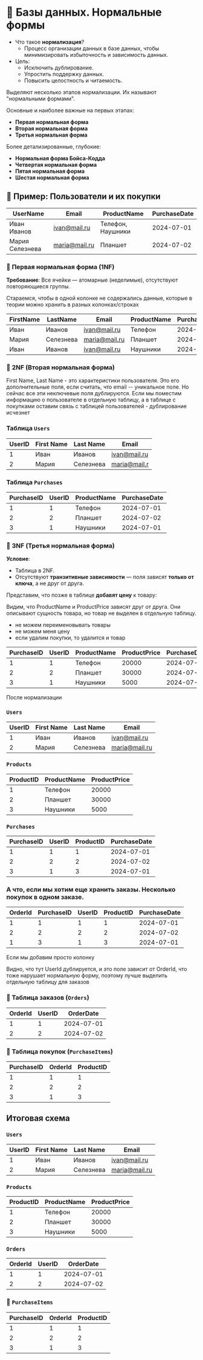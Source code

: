 # 🧩 Базы данных. Нормальные формы

- Что такое **нормализация**?
    - Процесс организации данных в базе данных, чтобы минимизировать избыточность и зависимость данных.
- Цель:
    - Исключить дублирование.
    - Упростить поддержку данных.
    - Повысить целостность и читаемость.

Выделяют несколько этапов нормализации. Их называют "нормальными формами". 

Основные и наиболее важные на первых этапах: 
- **Первая нормальная форма**
- **Вторая нормальная форма** 
- **Третья нормальная форма** 

Более детализированные, глубокие: 
- **Нормальная форма Бойса-Кодда**
- **Четвертая нормальная форма** 
- **Пятая нормальная форма** 
- **Шестая нормальная форма** 

## 🔨 Пример: Пользователи и их покупки

| UserName        | Email         | ProductName       | PurchaseDate |
| --------------- | ------------- | ----------------- | ------------ |
| Иван Иванов     | ivan@mail.ru  | Телефон, Наушники | 2024-07-01   |
| Мария Селезнева | maria@mail.ru | Планшет           | 2024-07-02   |
### 🔹 **Первая нормальная форма (1NF)**

**Требование**: Все ячейки — атомарные (неделимые), отсутствуют повторяющиеся группы.

Стараемся, чтобы в одной колонке не содержались данные, которые в теории можно хранить в разных колонках/строках

| FirstName | LastName  | Email         | ProductName | PurchaseDate |
| --------- | --------- | ------------- | ----------- | ------------ |
| Иван      | Иванов    | ivan@mail.ru  | Телефон     | 2024-07-01   |
| Мария     | Селезнева | maria@mail.ru | Планшет     | 2024-07-02   |
| Иван      | Иванов    | ivan@mail.ru  | Наушники    | 2024-07-01   |

### 🔸 **2NF (Вторая нормальная форма)**

First Name, Last Name  - это характеристики пользователя. Это его дополнительные поля, если считать, что email -- уникальное поле. Но сейчас все эти неключевые поля дублируются. Если мы поместим информацию о пользователе в отдельную таблицу, а в таблице с покупками оставим связь с таблицей пользователей - дублирование исчезнет

### Таблица `Users`

| UserID | First Name | Last Name | Email        |
| ------ | ---------- | --------- | ------------ |
| 1      | Иван       | Иванов    | ivan@mail.ru |
| 2      | Мария      | Селезнева | maria@mail.r |
### Таблица `Purchases`

|PurchaseID|UserID|ProductName|PurchaseDate|
|---|---|---|---|
|1|1|Телефон|2024-07-01|
|2|2|Планшет|2024-07-02|
|3|1|Наушники|2024-07-01|
### 🔹 **3NF (Третья нормальная форма)**

**Условие**:

- Таблица в 2NF.
- Отсутствуют **транзитивные зависимости** — поля зависят **только от ключа**, а не друг от друга.

Представим, что позже в таблице **добавят цену** к товару:

Видим, что ProductName и ProductPrice зависят друг от друга. Они описывают сущность товара, но товар не выделен в отдельную таблицу. 

- не можем переименовывать товары 
- не можем меня цену 
- если удалим покупки, то удалится и товар

|PurchaseID|UserID|ProductName|ProductPrice|PurchaseDate|
|---|---|---|---|---|
|1|1|Телефон|20000|2024-07-01|
|2|2|Планшет|30000|2024-07-02|
|3|1|Наушники|5000|2024-07-01|

После нормализации 

### `Users`

| UserID | First Name | Last Name | Email         |
| ------ | ---------- | --------- | ------------- |
| 1      | Иван       | Иванов    | ivan@mail.ru  |
| 2      | Мария      | Селезнева | maria@mail.ru |
### `Products`

| ProductID | ProductName | ProductPrice |
| --------- | ----------- | ------------ |
| 1         | Телефон     | 20000        |
| 2         | Планшет     | 30000        |
| 3         | Наушники    | 5000         |
### `Purchases`

| PurchaseID | UserID | ProductID | PurchaseDate |
| ---------- | ------ | --------- | ------------ |
| 1          | 1      | 1         | 2024-07-01   |
| 2          | 2      | 2         | 2024-07-02   |
| 3          | 1      | 3         | 2024-07-01   |

### А что, если мы хотим еще хранить заказы. Несколько покупок в одном заказе. 

| OrderId | PurchaseID | UserID | ProductID | PurchaseDate |
| ------- | ---------- | ------ | --------- | ------------ |
| 1       | 1          | 1      | 1         | 2024-07-01   |
| 2       | 2          | 2      | 2         | 2024-07-02   |
| 1       | 3          | 1      | 3         | 2024-07-01   |

Если мы добавим просто колонку 

Видно, что тут UserId дублируется, и это поле зависит от OrderId, что тоже нарушает нормальную форму, поэтому лучше выделить отдельную таблицу для заказов

### 📄 Таблица заказов (`Orders`)

|OrderId|UserID|OrderDate|
|---|---|---|
|1|1|2024-07-01|
|2|2|2024-07-02|

### 📄 Таблица покупок (`PurchaseItems`)

| PurchaseID | OrderId | ProductID |
| ---------- | ------- | --------- |
| 1          | 1       | 1         |
| 2          | 2       | 2         |
| 3          | 1       | 3         |

## Итоговая схема 

### `Users`

| UserID | First Name | Last Name | Email         |
| ------ | ---------- | --------- | ------------- |
| 1      | Иван       | Иванов    | ivan@mail.ru  |
| 2      | Мария      | Селезнева | maria@mail.ru |
### `Products`

| ProductID | ProductName | ProductPrice |
| --------- | ----------- | ------------ |
| 1         | Телефон     | 20000        |
| 2         | Планшет     | 30000        |
| 3         | Наушники    | 5000         |

### `Orders`

|OrderId|UserID|OrderDate|
|---|---|---|
|1|1|2024-07-01|
|2|2|2024-07-02|

### 📄 `PurchaseItems`

| PurchaseID | OrderId | ProductID |
| ---------- | ------- | --------- |
| 1          | 1       | 1         |
| 2          | 2       | 2         |
| 3          | 1       | 3         |


